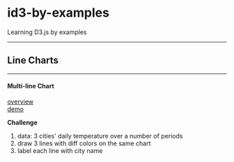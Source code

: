 # id3-by-examples
Learning D3.js by examples

----
## Line Charts

----
#### Multi-line Chart
[overview](http://bl.ocks.org/EmbraceLife/aa9155f9d0baaa3429e087b34980c929)    
[demo](http://blockbuilder.org/EmbraceLife/aa9155f9d0baaa3429e087b34980c929)     

**Challenge**    
1. data: 3 cities' daily temperature over a number of periods
2. draw 3 lines with diff colors on the same chart
3. label each line with city name
